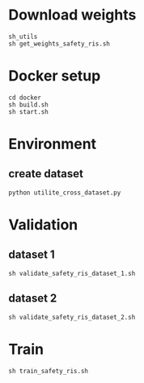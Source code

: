 # Download weights
```commandline
sh_utils
sh get_weights_safety_ris.sh
```

# Docker setup
```commandline
cd docker
sh build.sh
sh start.sh
```

# Environment
## create dataset
```commandline
python utilite_cross_dataset.py
```

# Validation
## dataset 1
```commandline
sh validate_safety_ris_dataset_1.sh
```
## dataset 2
```commandline
sh validate_safety_ris_dataset_2.sh
```

# Train
```commandline
sh train_safety_ris.sh
```
